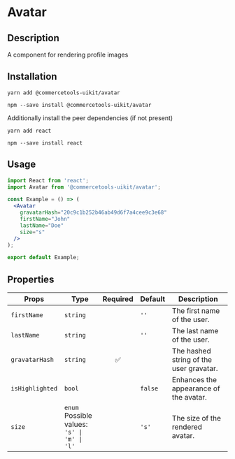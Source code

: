 <!-- THIS IS AN AUTOGENERATED FILE. DO NOT EDIT THIS FILE DIRECTLY. -->
<!-- This file is created by the `yarn generate-readme` script. -->

# Avatar

## Description

A component for rendering profile images

## Installation

```
yarn add @commercetools-uikit/avatar
```

```
npm --save install @commercetools-uikit/avatar
```

Additionally install the peer dependencies (if not present)

```
yarn add react
```

```
npm --save install react
```

## Usage

```jsx
import React from 'react';
import Avatar from '@commercetools-uikit/avatar';

const Example = () => (
  <Avatar
    gravatarHash="20c9c1b252b46ab49d6f7a4cee9c3e68"
    firstName="John"
    lastName="Doe"
    size="s"
  />
);

export default Example;
```

## Properties

| Props           | Type                                              | Required | Default | Description                             |
| --------------- | ------------------------------------------------- | :------: | ------- | --------------------------------------- |
| `firstName`     | `string`                                          |          | `''`    | The first name of the user.             |
| `lastName`      | `string`                                          |          | `''`    | The last name of the user.              |
| `gravatarHash`  | `string`                                          |    ✅    |         | The hashed string of the user gravatar. |
| `isHighlighted` | `bool`                                            |          | `false` | Enhances the appearance of the avatar.  |
| `size`          | `enum`<br>Possible values:<br>`'s' \| 'm' \| 'l'` |          | `'s'`   | The size of the rendered avatar.        |
